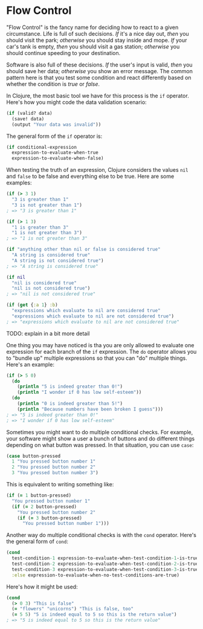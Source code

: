 Flow Control
============

"Flow Control" is the fancy name for deciding how to react to a given circumstance. Life is full of such decisions. *If* it's a nice day out, *then* you should visit the park; *otherwise* you should stay inside and mope. *If* your car's tank is empty, *then* you should visit a gas station; *otherwise* you should continue speeding to your destination.

Software is also full of these decisions. *If* the user's input is valid, *then* you should save her data; *otherwise* you show an error message. The common pattern here is that you test some condition and react differently based on whether the condition is *true* or *false*.

In Clojure, the most basic tool we have for this process is the `if` operator. Here's how you might code the data validation scenario:

```clojure
(if (valid? data)
  (save! data)
  (output "Your data was invalid"))
```

The general form of the `if` operator is:

```clojure
(if conditional-expression
  expression-to-evaluate-when-true
  expression-to-evaluate-when-false)
```

When testing the truth of an expression, Clojure considers the values `nil` and `false` to be false and everything else to be true. Here are some examples:

```clojure
(if (> 3 1)
  "3 is greater than 1"
  "3 is not greater than 1")
; => "3 is greater than 1"

(if (> 1 3)
  "1 is greater than 3"
  "1 is not greater than 3")
; => "1 is not greater than 3"

(if "anything other than nil or false is considered true"
  "A string is considered true"
  "A string is not considered true")
; => "A string is considered true"

(if nil
  "nil is considered true"
  "nil is not considered true")
; => "nil is not considered true"

(if (get {:a 1} :b)
  "expressions which evaluate to nil are considered true"
  "expressions which evaluate to nil are not considered true")
; => "expressions which evaluate to nil are not considered true"
```

TODO: explain in a bit more detail

One thing you may have noticed is tha you are only allowed to evaluate one expression for each branch of the `if` expression. The `do` operator allows you to "bundle up" multiple expressions so that you can "do" multiple things. Here's an example:

```clojure
(if (> 5 0)
  (do
    (println "5 is indeed greater than 0!")
    (println "I wonder if 0 has low self-esteem"))
  (do
    (println "0 is indeed greater than 5!")
    (println "Because numbers have been broken I guess")))
; => "5 is indeed greater than 0!"
; => "I wonder if 0 has low self-esteem"
```

Sometimes you might want to do multiple conditional checks. For example, your software might show a user a bunch of buttons and do different things depending on what button was pressed. In that situation, you can use `case`:

```clojure
(case button-pressed
  1 "You pressed button number 1"
  2 "You pressed button number 2"
  3 "You pressed button number 3")
```

This is equivalent to writing something like:

```clojure
(if (= 1 button-pressed)
  "You pressed button number 1"
  (if (= 2 button-pressed)
    "You pressed button number 2"
    (if (= 3 button-pressed)
      "You pressed button number 1")))
```

Another way do multiple conditional checks is with the `cond` operator. Here's the general form of `cond`:

```clojure
(cond
  test-condition-1 expression-to-evaluate-when-test-condition-1-is-true
  test-condition-2 expression-to-evaluate-when-test-condition-2-is-true
  test-condition-3 expression-to-evaluate-when-test-condition-3-is-true
  :else expression-to-evaluate-when-no-test-conditions-are-true)
```

Here's how it might be used:

```clojure
(cond
  (> 0 3) "This is false"
  (= "flowers" "unicorns") "This is false, too"
  (= 5 5) "5 is indeed equal to 5 so this is the return value")
; => "5 is indeed equal to 5 so this is the return value"
```
